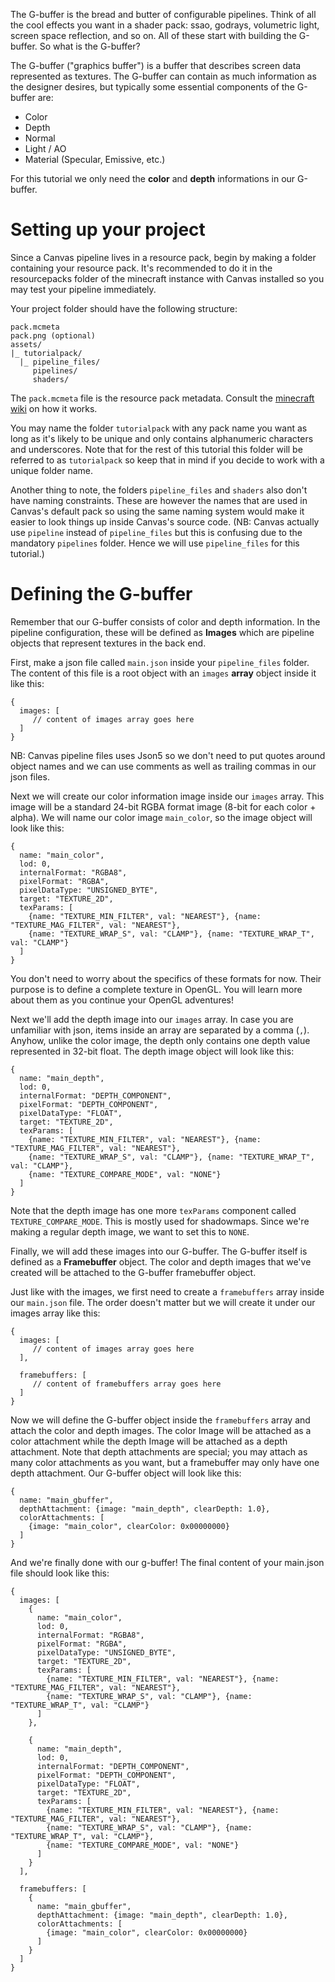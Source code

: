 The G-buffer is the bread and butter of configurable pipelines. Think of all the cool effects you want in a shader pack: ssao, godrays, volumetric light, screen space reflection, and so on. All of these start with building the G-buffer. So what is the G-buffer?

The G-buffer ("graphics buffer") is a buffer that describes screen data represented as textures. The G-buffer can contain as much information as the designer desires, but typically some essential components of the G-buffer are:
* Color
* Depth
* Normal
* Light / AO
* Material (Specular, Emissive, etc.)

For this tutorial we only need the **color** and **depth** informations in our G-buffer.

# Setting up your project

Since a Canvas pipeline lives in a resource pack, begin by making a folder containing your resource pack. It's recommended to do it in the resourcepacks folder of the minecraft instance with Canvas installed so you may test your pipeline immediately.

Your project folder should have the following structure:

```
pack.mcmeta
pack.png (optional)
assets/
|_ tutorialpack/
  |_ pipeline_files/
     pipelines/
     shaders/
```

The `pack.mcmeta` file is the resource pack metadata. Consult the [minecraft wiki](https://minecraft.fandom.com/wiki/Tutorials/Creating_a_resource_pack#Creating_a_.MCMETA_file) on how it works.

You may name the folder `tutorialpack` with any pack name you want as long as it's likely to be unique and only contains alphanumeric characters and underscores. Note that for the rest of this tutorial this folder will be referred to as `tutorialpack` so keep that in mind if you decide to work with a unique folder name.

Another thing to note, the folders `pipeline_files` and `shaders` also don't have naming constraints. These are however the names that are used in Canvas's default pack so using the same naming system would make it easier to look things up inside Canvas's source code. (NB: Canvas actually use `pipeline` instead of `pipeline_files` but this is confusing due to the mandatory `pipelines` folder. Hence we will use `pipeline_files` for this tutorial.)

# Defining the G-buffer

Remember that our G-buffer consists of color and depth information. In the pipeline configuration, these will be defined as **Images** which are pipeline objects that represent textures in the back end.

First, make a json file called `main.json` inside your `pipeline_files` folder. The content of this file is a root object with an `images` **array** object inside it like this:

```json5
{
  images: [
     // content of images array goes here
  ]
}
```

NB: Canvas pipeline files uses Json5 so we don't need to put quotes around object names and we can use comments as well as trailing commas in our json files.

Next we will create our color information image inside our `images` array. This image will be a standard 24-bit RGBA format image (8-bit for each color + alpha). We will name our color image `main_color`, so the image object will look like this:

```json5
{
  name: "main_color",
  lod: 0,
  internalFormat: "RGBA8",
  pixelFormat: "RGBA",
  pixelDataType: "UNSIGNED_BYTE",
  target: "TEXTURE_2D",
  texParams: [
    {name: "TEXTURE_MIN_FILTER", val: "NEAREST"}, {name: "TEXTURE_MAG_FILTER", val: "NEAREST"},
    {name: "TEXTURE_WRAP_S", val: "CLAMP"}, {name: "TEXTURE_WRAP_T", val: "CLAMP"}
  ]
}
```

You don't need to worry about the specifics of these formats for now. Their purpose is to define a complete texture in OpenGL. You will learn more about them as you continue your OpenGL adventures!

Next we'll add the depth image into our `images` array. In case you are unfamiliar with json, items inside an array are separated by a comma (`,`). Anyhow, unlike the color image, the depth only contains one depth value represented in 32-bit float. The depth image object will look like this:

```json5
{
  name: "main_depth",
  lod: 0,
  internalFormat: "DEPTH_COMPONENT",
  pixelFormat: "DEPTH_COMPONENT",
  pixelDataType: "FLOAT",
  target: "TEXTURE_2D",
  texParams: [ 
    {name: "TEXTURE_MIN_FILTER", val: "NEAREST"}, {name: "TEXTURE_MAG_FILTER", val: "NEAREST"},
    {name: "TEXTURE_WRAP_S", val: "CLAMP"}, {name: "TEXTURE_WRAP_T", val: "CLAMP"},
    {name: "TEXTURE_COMPARE_MODE", val: "NONE"}
  ]
}
```

Note that the depth image has one more `texParams` component called `TEXTURE_COMPARE_MODE`. This is mostly used for shadowmaps. Since we're making a regular depth image, we want to set this to `NONE`.

Finally, we will add these images into our G-buffer. The G-buffer itself is defined as a **Framebuffer** object. The color and depth images that we've created will be attached to the G-buffer framebuffer object.

Just like with the images, we first need to create a `framebuffers` array inside our `main.json` file. The order doesn't matter but we will create it under our images array like this:


```json5
{
  images: [
     // content of images array goes here
  ],

  framebuffers: [
     // content of framebuffers array goes here
  ]
}
```

Now we will define the G-buffer object inside the `framebuffers` array and attach the color and depth images. The color Image will be attached as a color attachment while the depth Image will be attached as a depth attachment. Note that depth attachments are special; you may attach as many color attachments as you want, but a framebuffer may only have one depth attachment. Our G-buffer object will look like this:

```json5
{
  name: "main_gbuffer",
  depthAttachment: {image: "main_depth", clearDepth: 1.0},
  colorAttachments: [
    {image: "main_color", clearColor: 0x00000000}
  ]
}
```

And we're finally done with our g-buffer! The final content of your main.json file should look like this:

```json5
{
  images: [
    {
      name: "main_color",
      lod: 0,
      internalFormat: "RGBA8",
      pixelFormat: "RGBA",
      pixelDataType: "UNSIGNED_BYTE",
      target: "TEXTURE_2D",
      texParams: [
        {name: "TEXTURE_MIN_FILTER", val: "NEAREST"}, {name: "TEXTURE_MAG_FILTER", val: "NEAREST"},
        {name: "TEXTURE_WRAP_S", val: "CLAMP"}, {name: "TEXTURE_WRAP_T", val: "CLAMP"}
      ]
    },

    {
      name: "main_depth",
      lod: 0,
      internalFormat: "DEPTH_COMPONENT",
      pixelFormat: "DEPTH_COMPONENT",
      pixelDataType: "FLOAT",
      target: "TEXTURE_2D",
      texParams: [ 
        {name: "TEXTURE_MIN_FILTER", val: "NEAREST"}, {name: "TEXTURE_MAG_FILTER", val: "NEAREST"},
        {name: "TEXTURE_WRAP_S", val: "CLAMP"}, {name: "TEXTURE_WRAP_T", val: "CLAMP"},
        {name: "TEXTURE_COMPARE_MODE", val: "NONE"}
      ]
    }
  ],

  framebuffers: [
    {
      name: "main_gbuffer",
      depthAttachment: {image: "main_depth", clearDepth: 1.0},
      colorAttachments: [
        {image: "main_color", clearColor: 0x00000000}
      ]
    }
  ]
}
```